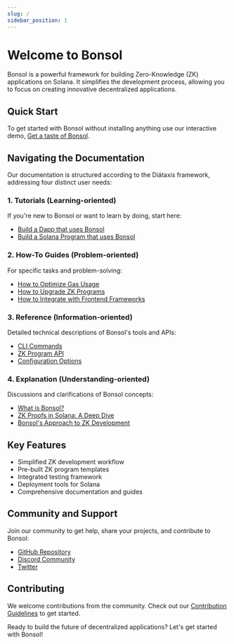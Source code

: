 ```yaml
---
slug: /
sidebar_position: 1
---
```


# Welcome to Bonsol

Bonsol is a powerful framework for building Zero-Knowledge (ZK) applications on Solana. It simplifies the development process, allowing you to focus on creating innovative decentralized applications.

## Quick Start

To get started with Bonsol without installing anything use our interactive demo, [Get a taste of Bonsol](/docs/tutorials/a-taste-of-bonsol).

## Navigating the Documentation

Our documentation is structured according to the Diátaxis framework, addressing four distinct user needs:

### 1. Tutorials (Learning-oriented)

If you're new to Bonsol or want to learn by doing, start here:
- [Build a Dapp that uses Bonsol](/docs/tutorials/build-a-dapp-that-uses-bonsol)
- [Build a Solana Program that uses Bonsol](/docs/tutorials/build-a-solana-program-that-uses-bonsol)

### 2. How-To Guides (Problem-oriented)

For specific tasks and problem-solving:

- [How to Optimize Gas Usage](/docs/how-to/optimize-gas)
- [How to Upgrade ZK Programs](/docs/how-to/upgrade-zk-programs)
- [How to Integrate with Frontend Frameworks](/docs/how-to/frontend-integration)

### 3. Reference (Information-oriented)

Detailed technical descriptions of Bonsol's tools and APIs:

- [CLI Commands](/docs/reference/cli-commands)
- [ZK Program API](/docs/reference/zk-program-api)
- [Configuration Options](/docs/reference/configuration)

### 4. Explanation (Understanding-oriented)

Discussions and clarifications of Bonsol concepts:

- [What is Bonsol?](/docs/explanation/what-is-bonsol)
- [ZK Proofs in Solana: A Deep Dive](/docs/explanation/zk-proofs-solana)
- [Bonsol's Approach to ZK Development](/docs/explanation/bonsol-zk-approach)

## Key Features

- Simplified ZK development workflow
- Pre-built ZK program templates
- Integrated testing framework
- Deployment tools for Solana
- Comprehensive documentation and guides

## Community and Support

Join our community to get help, share your projects, and contribute to Bonsol:

- [GitHub Repository](https://github.com/anagrambuild/bonsol)
- [Discord Community](https://discord.gg/bonsol)
- [Twitter](https://twitter.com/bonsol)

## Contributing

We welcome contributions from the community. Check out our [Contribution Guidelines](https://github.com/anagrambuild/bonsol/blob/main/CONTRIBUTING.md) to get started.

Ready to build the future of decentralized applications? Let's get started with Bonsol!